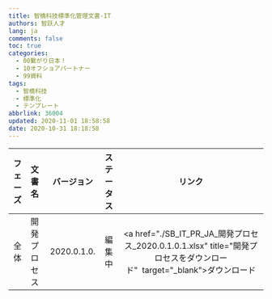 ```yaml
---
title: 智橋科技標準化管理文書-IT
authors: 智跃人才
lang: ja
comments: false
toc: true
categories:
  - 00繋がり日本！
  - 10オフショアパートナー
  - 99資料
tags:
  - 智橋科技
  - 標準化
  - テンプレート
abbrlink: 36004
updated: 2020-11-01 18:58:58
date: 2020-10-31 18:18:58
---
```



|フェーズ|文書名|バージョン|ステータス|リンク|
|:---:|:--|:---:|:---:|:---:|
全体|開発プロセス|2020.0.1.0.|編集中|<a href="./SB_IT_PR_JA_開発プロセス_2020.0.1.0.1.xlsx" title="開発プロセスをダウンロード"  target="_blank">ダウンロード</a>|




